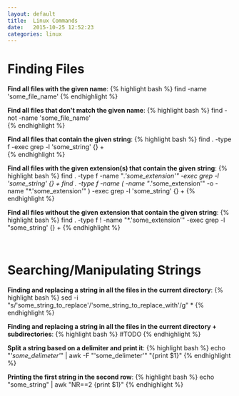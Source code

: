 ```yaml
---
layout: default
title:  Linux Commands 
date:   2015-10-25 12:52:23
categories: linux 
---
```


<h1>Finding Files</h1>

<b>Find all files with the given name</b>: 
{% highlight bash %}
find -name 'some_file_name'
{% endhighlight %}  

<b>Find all files that don't match the given name</b>: 
{% highlight bash %}
find -not -name 'some_file_name'  
{% endhighlight %}

<b>Find all files that contain the given string</b>: 
{% highlight bash %}
find . -type f -exec grep -l 'some_string' {} +  
{% endhighlight %}

<b>Find all files with the given extension(s) that contain the given string</b>: 
{% highlight bash %}
find . -type f -name "*.'some_extension'" -exec grep -l 'some_string' {} +
find . -type f -name \( -name "*.'some_extension'" -o -name "*.'some_extension'" \) -exec grep -l 'some_string' {} + 
{% endhighlight %}


<b>Find all files without the given extension that contain the given string</b>:
{% highlight bash %}
find . -type f ! -name "*.'some_extension'" -exec grep -l "some_string' {} +
{% endhighlight %}

<br/>

<h1>Searching/Manipulating Strings</h1>
<b>Finding and replacing a string in all the files in the current directory</b>:
{% highlight bash %}
sed -i "s/'some_string_to_replace'/'some_string_to_replace_with'/g" *
{% endhighlight %}

<b>Finding and replacing a string in all the files in the current directory + subdirectories</b>:
{% highlight bash %}
#TODO
{% endhighlight %}

<b>Split a string based on a delimiter and print it</b>:
{% highlight bash %}
echo "*'some_delimeter'*" | awk -F "'some_delimeter'" "{print $1}"
{% endhighlight %}

<b>Printing the first string in the second row</b>:
{% highlight bash %}
echo "some_string" | awk "NR==2 {print $1}"
{% endhighlight %}
<br/>